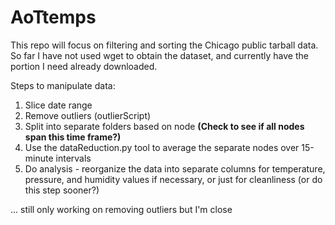 # AoTtemps

This repo will focus on filtering and sorting the Chicago public tarball data.
So far I have not used wget to obtain the dataset, and currently have the portion I need already downloaded.

Steps to manipulate data:
1. Slice date range
2. Remove outliers (outlierScript)
3. Split into separate folders based on node 
**(Check to see if all nodes span this time frame?)**
4. Use the dataReduction.py tool to average the separate nodes over 15-minute intervals
5. Do analysis - reorganize the data into separate columns for temperature, pressure, and humidity values if necessary, or just for cleanliness (or do this step sooner?)

... still only working on removing outliers but I'm close
